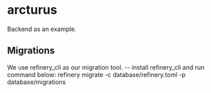 # arcturus
Backend as an example.

## Migrations
We use refinery_cli as our migration tool.
-- install refinery_cli and run command below:
refinery migrate -c database/refinery.toml -p database/migrations